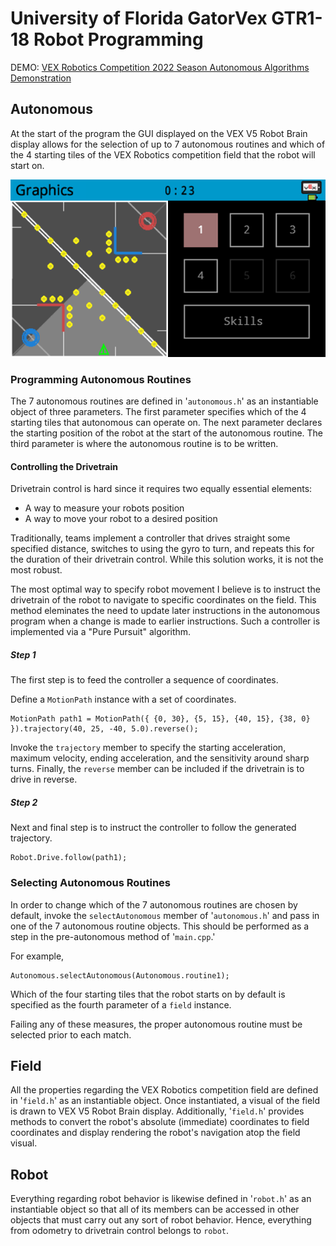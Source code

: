 # University of Florida GatorVex GTR1-18 Robot Programming 

DEMO: [VEX Robotics Competition 2022 Season Autonomous Algorithms Demonstration](https://www.youtube.com/shorts/Job9CHk-MtY)

## Autonomous 

At the start of the program the GUI displayed on the VEX V5 Robot Brain display allows for the selection of up to 7 autonomous routines and which of the 4 starting tiles of the VEX Robotics competition field that the robot will start on.

![Gui example](https://raw.githubusercontent.com/zCriminalArtist/GTR1-OverUnder/master/gui.png "Gui example")

### Programming Autonomous Routines

The 7 autonomous routines are defined in '`autonomous.h`' as an instantiable object of three parameters. The first parameter specifies which of the 4 starting tiles that autonomous can operate on. The next parameter declares the starting position of the robot at the start of the autonomous routine. The third parameter is where the autonomous routine is to be written. 

#### Controlling the Drivetrain
Drivetrain control is hard since it requires two equally essential elements:
- A way to measure your robots position
- A way to move your robot to a desired position

Traditionally, teams implement a controller that drives straight some specified distance, switches to using the gyro to turn, and repeats this for the duration of their drivetrain control. While this solution works, it is not the most robust.

The most optimal way to specify robot movement I believe is to instruct the drivetrain of the robot to navigate to specific coordinates on the field. This method eleminates the need to update later instructions in the autonomous program when a change is made to earlier instructions. Such a controller is implemented via a "Pure Pursuit" algorithm.

##### Step 1
The first step is to feed the controller a sequence of coordinates. 

Define a `MotionPath` instance with a set of coordinates.
```
MotionPath path1 = MotionPath({ {0, 30}, {5, 15}, {40, 15}, {38, 0} }).trajectory(40, 25, -40, 5.0).reverse();
```
Invoke the `trajectory` member to specify the starting acceleration, maximum velocity, ending acceleration, and the sensitivity around sharp turns. Finally, the `reverse` member can be included if the drivetrain is to drive in reverse.

##### Step 2
Next and final step is to instruct the controller to follow the generated trajectory.
```
Robot.Drive.follow(path1);
```

### Selecting Autonomous Routines

In order to change which of the 7 autonomous routines are chosen by default, invoke the `selectAutonomous` member of '`autonomous.h`' and pass in one of the 7 autonomous routine objects. This should be performed as a step in the pre-autonomous method of '`main.cpp`.' 

For example,
```
Autonomous.selectAutonomous(Autonomous.routine1);
```

Which of the four starting tiles that the robot starts on by default is specified as the fourth parameter of a `field` instance.

Failing any of these measures, the proper autonomous routine must be selected prior to each match.

## Field

All the properties regarding the VEX Robotics competition field are defined in '`field.h`' as an instantiable object. Once instantiated, a visual of the field is drawn to VEX V5 Robot Brain display. Additionally, '`field.h`' provides methods to convert the robot's absolute (immediate) coordinates to field coordinates and display rendering the robot's navigation atop the field visual.

## Robot

Everything regarding robot behavior is likewise defined in '`robot.h`' as an instantiable object so that all of its members can be accessed in other objects that must carry out any sort of robot behavior. Hence, everything from odometry to drivetrain control belongs to `robot`.  
